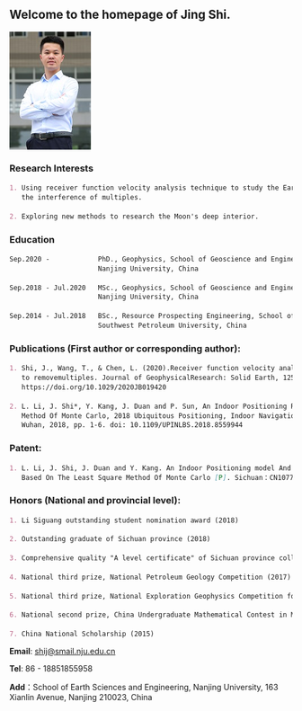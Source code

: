 ## Welcome to the homepage of Jing Shi.


<img src="./photo.jpg" width = "145" height = "210" div align=center />

### Research Interests
```markdown
1. Using receiver function velocity analysis technique to study the Earth's deep interior without 
   the interference of multiples. 
   
2. Exploring new methods to research the Moon's deep interior.
```

### Education
```markdown
Sep.2020 -            PhD., Geophysics, School of Geoscience and Engineering, 
                      Nanjing University, China

Sep.2018 - Jul.2020   MSc., Geophysics, School of Geoscience and Engineering, 
                      Nanjing University, China

Sep.2014 - Jul.2018   BSc., Resource Prospecting Engineering, School of Geoscience and Technology, 
                      Southwest Petroleum University, China
```

### Publications (First author or corresponding author):
```markdown
1. Shi, J., Wang, T., & Chen, L. (2020).Receiver function velocity analysistechnique and its application 
   to removemultiples. Journal of GeophysicalResearch: Solid Earth, 125,e2020JB019420. 
   https://doi.org/10.1029/2020JB019420

2. L. Li, J. Shi*, Y. Kang, J. Duan and P. Sun, An Indoor Positioning Research Based On The Least Square 
   Method Of Monte Carlo, 2018 Ubiquitous Positioning, Indoor Navigation and Location-Based Services (UPINLBS), 
   Wuhan, 2018, pp. 1-6. doi: 10.1109/UPINLBS.2018.8559944
```

### Patent:
```markdown
1. L. Li, J. Shi, J. Duan and Y. Kang. An Indoor Positioning model And Its Construction Method And Application 
   Based On The Least Square Method Of Monte Carlo [P]. Sichuan：CN107786939B,2020-08-14.
```   

### Honors (National and provincial level):
```markdown
1. Li Siguang outstanding student nomination award (2018) 

2. Outstanding graduate of Sichuan province (2018)

3. Comprehensive quality "A level certificate" of Sichuan province college students (2018)

4. National third prize, National Petroleum Geology Competition (2017)

5. National third prize, National Exploration Geophysics Competition for College Students (2017)

6. National second prize, China Undergraduate Mathematical Contest in Model (2016)

7. China National Scholarship (2015)
``` 

**Email**: shij@smail.nju.edu.cn

**Tel**:  86 - 18851855958

**Add**：School of Earth Sciences and Engineering, 
                     Nanjing University, 163 Xianlin Avenue, 
                     Nanjing 210023, China

